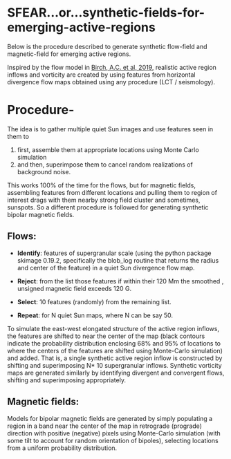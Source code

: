 # SFEAR...or...synthetic-fields-for-emerging-active-regions

Below is the procedure described to generate synthetic flow-field and magnetic-field for emerging active regions.

Inspired by the flow model in [Birch, A.C. et al, 2019](https://ui.adsabs.harvard.edu/abs/2019A%26A...628A..37B/abstract), realistic active region inflows and vorticity are created by using features from horizontal divergence flow maps obtained using any procedure (LCT / seismology).

# **Procedure**-
The idea is to gather multiple quiet Sun images and use features seen in them to 
1. first, assemble them at appropriate locations using Monte Carlo simulation 
2. and then, superimpose them to cancel random realizations of background noise. 

This works 100% of the time for the flows, but for magnetic fields, assembling features from different locations and pulling them to region of interest drags with them nearby strong field cluster and sometimes, sunspots. So a different procedure is followed for generating synthetic bipolar magnetic fields.

## **Flows**:

- **Identify**: features of supergranular scale (using the python package skimage 0.19.2, specifically the blob_log routine that returns the radius and center of the feature) in a quiet Sun divergence flow map.

- **Reject**: from the list those features if within their 120 Mm the smoothed , unsigned magnetic field exceeds 120 G.

- **Select**: 10 features (randomly) from the remaining list.

- **Repeat**: for N quiet Sun maps, where N can be say 50.

To simulate the east-west elongated structure of the active region inflows, the features are shifted to near the center of the map (black contours indicate the probability distribution enclosing 68% and 95% of locations to where the centers of the features are shifted using Monte-Carlo simulation) and added. That is, a single synthetic active region inflow is constructed by shifting and superimposing N* 10 supergranular inflows. 
Synthetic vorticity maps are generated similarly by identifying divergent and convergent flows, shifting and superimposing appropriately.


## **Magnetic fields**:

Models for bipolar magnetic fields are generated by simply populating a region in a band near the center of the map in retrograde (prograde) direction with positive (negative) pixels using Monte-Carlo simulation (with some tilt to account for random orientation of bipoles), selecting locations from a uniform probability distribution.
